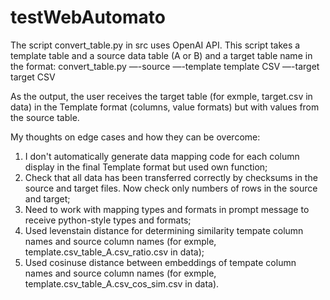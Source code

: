 # testWebAutomato
The script convert_table.py in src uses OpenAI API.
This script takes a template table and a source data table (A or B) and a target table name in the format:
convert_table.py —-source <source CSV> —-template template CSV —-target target CSV

As the output, the user receives the target table (for exmple, target.csv in data) in the Template format (columns, value formats) but with values from the source table.

My thoughts on edge cases and how they can be overcome:
1) I don't automatically generate data mapping code for each column display in the final Template format but used own function;
2) Check that all data has been transferred correctly by checksums in the source and target files. Now check only numbers of rows in the source and target;
3) Need to work with mapping types and formats in prompt message to receive python-style types and formats;
4) Used levenstain distance for determining similarity tempate column names and source column names (for exmple, template.csv_table_A.csv_ratio.csv in data);
5) Used cosinuse distance between embeddings of tempate column names and source column names (for exmple, template.csv_table_A.csv_cos_sim.csv in data).
